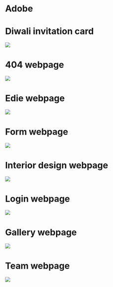 # Adobe
# Diwali invitation card
<img src="diwali.jpg">

# 404 webpage
<img src="404.png">

# Edie webpage
<img src="Custom Size – 1.png">

# Form webpage
<img src="form.png">

# Interior design webpage
<img src="interior design.jpg">

# Login webpage
<img src="login page.png">

# Gallery webpage
<img src="my-gallery.png">

# Team webpage
<img src="team.png">
